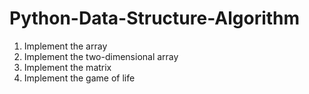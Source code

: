 # Python-Data-Structure-Algorithm
1. Implement the array
2. Implement the two-dimensional array
3. Implement the matrix
4. Implement the game of life